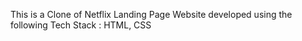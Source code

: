 This is a Clone of Netflix Landing Page Website developed using the following Tech Stack : HTML, CSS
